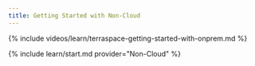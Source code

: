 ```yaml
---
title: Getting Started with Non-Cloud
---
```


{% include videos/learn/terraspace-getting-started-with-onprem.md %}

{% include learn/start.md provider="Non-Cloud" %}
